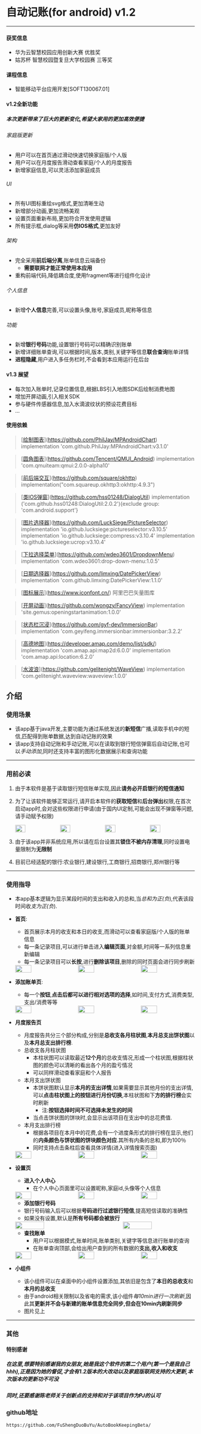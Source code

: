 # 自动记账(for android)  v1.2

---

#### 获奖信息

- 华为云智慧校园应用创新大赛 优胜奖
- 姑苏杯 智慧校园暨复旦大学校园赛 三等奖

#### 课程信息
- 智能移动平台应用开发[SOFT130067.01]

#### v1.2全新功能
##### 本次更新带来了巨大的更新变化,希望大家用的更加高效便捷

###### 家庭版更新
- 用户可以在首页通过滑动快速切换家庭版/个人版
- 用户可以在月度报告滑动查看家庭/个人的月度报告
- 新增家庭信息,可以灵活添加家庭成员
###### UI
- 所有UI图标重绘svg格式,更加清晰生动
- 新增部分动画,更加流畅美观
- 设置页面重新布局,更加符合开发使用逻辑
- 所有提示框,dialog等采用**仿IOS格式**,更加友好
###### 架构
- 完全采用**前后端分离**,账单信息云端备份
  - **需要联网才能正常使用本应用**
- 重构前端代码,降低耦合度,使用fragment等进行组件化设计
###### 个人信息
- 新增**个人信息**完善,可以设置头像,账号,家庭成员,昵称等信息
###### 功能
- 新增**银行号码**功能,设置银行号码可以精确识别账单
- 新增详细账单查询,可以根据时间,版本,类别,关键字等信息**联合查询**账单详情
- **进程隐藏**,用户进入多任务栏时,不会看到本应用运行在后台

#### v1.3 展望
- 每次加入账单时,记录位置信息,根据LBS引入地图SDK后绘制消费地图
- 增加开屏动画,引入相关SDK
- 参与硬件传感器信息,加入水滴波纹状的预设花费目标
- ...

#### 使用依赖

> [[绘制图表](https://github.com/PhilJay/MPAndroidChart)](https://github.com/PhilJay/MPAndroidChart)
> implementation 'com.github.PhilJay:MPAndroidChart:v3.1.0'

> [[圆角图表](https://github.com/Tencent/QMUI_Android)](https://github.com/Tencent/QMUI_Android)
> implementation 'com.qmuiteam:qmui:2.0.0-alpha10'

> [[前后端交互](https://github.com/square/okhttp)](https://github.com/square/okhttp)
> implementation("com.squareup.okhttp3:okhttp:4.9.3")

> [[类IOS弹窗](https://github.com/hss01248/DialogUtil)](https://github.com/hss01248/DialogUtil)
> implementation ('com.github.hss01248:DialogUtil:2.0.2'){exclude group: 'com.android.support'}

> [[图片选择器](https://github.com/LuckSiege/PictureSelector)](https://github.com/LuckSiege/PictureSelector)
> implementation 'io.github.lucksiege:pictureselector:v3.10.5'
> implementation 'io.github.lucksiege:compress:v3.10.4'
> implementation 'io.github.lucksiege:ucrop:v3.10.4'

> [[下拉选择菜单](https://github.com/wdeo3601/DropdownMenu)](https://github.com/wdeo3601/DropdownMenu)
> implementation 'com.wdeo3601:drop-down-menu:1.0.5'

> [[日期选择器](https://github.com/limxing/DatePickerView)](https://github.com/limxing/DatePickerView)
> implementation 'com.github.limxing:DatePickerView:1.1.0'

> [[图标展示](https://www.iconfont.cn/)](https://www.iconfont.cn/)
> 阿里巴巴矢量图库

> [[开屏动画](https://github.com/wongzy/FancyView)](https://github.com/wongzy/FancyView)
> implementation 'site.gemus:openingstartanimation:1.0.0'

> [[状态栏沉浸](https://github.com/gyf-dev/ImmersionBar)](https://github.com/gyf-dev/ImmersionBar)
> implementation 'com.geyifeng.immersionbar:immersionbar:3.2.2'

> [[高德地图](https://developer.amap.com/demo/list/sdk/)](https://developer.amap.com/demo/list/sdk/)
> implementation 'com.amap.api:map2d:6.0.0'
> implementation 'com.amap.api:location:6.2.0'

> [[水波浪](https://github.com/gelitenight/WaveView)](https://github.com/gelitenight/WaveView)
> implementation 'com.gelitenight.waveview:waveview:1.0.0'

## 介绍

### 使用场景

- 该app基于java开发,主要功能为通过系统发送的**新短信**广播,读取手机中的短信,匹配得到账单数据,达到自动记账的效果
- 该app支持自动记账和手动记账,可以在读取到银行短信弹窗后自动记账,也可以*手动添加*,同时还支持丰富的图形化数据展示和查询功能
---
### 用前必读
1. 由于本软件是基于读取银行短信账单实现,因此**请务必开启银行的短信通知**
2. 为了让该软件能够正常运行,请开启本软件的**获取短信**和**后台弹出**权限,在首次启动app时,会对这些权限进行申请(由于国内UI定制,可能会出现不弹窗等问题,请手动赋予权限)
	<div style="display:flex;">
    <img src="https://github.com/FuShengDuoBuYu/AutoBookKeepingBeta/raw/master/ReadmeImage/permission/permission1.jpg" style="width:24%"/>
    <img src="https://github.com/FuShengDuoBuYu/AutoBookKeepingBeta/raw/master/ReadmeImage/permission/permission2.jpg" style="width:24%;margin-left:1%"/>
    <img src="https://github.com/FuShengDuoBuYu/AutoBookKeepingBeta/raw/master/ReadmeImage/permission/permission3.jpg" style="width:24%;margin-left:1%" />
   <img src="https://github.com/FuShengDuoBuYu/AutoBookKeepingBeta/raw/master/ReadmeImage/permission/permission4.jpg" style="width:24%;margin-left:1%" />
    </div>
	
3. 由于该app并非系统应用,所以请在后台设置其**锁住不被内存清理**,同时设置电量限制为**无限制**
4. 目前已经适配的银行:农业银行,建设银行,工商银行,招商银行,郑州银行等
---
### 使用指导

- 本app基本逻辑为显示某段时间的支出和收入的总和,当*总和为正(负*),代表该段时间收*支为正(负*).
- **首页**:
  
  - 首页展示本月的收支和本日的收支,而滑动可以查看家庭版/个人版的账单信息
  - 每一条记录项目,可以进行单击进入**编辑页面**,对金额,时间等一系列信息重新编辑
  - 每一条记录项目可以**长按**,进行**删除该项目**,删除的同时页面会进行同步刷新
  <div style="display:flex;">
    <img src="https://github.com/FuShengDuoBuYu/AutoBookKeepingBeta/raw/master/ReadmeImage/main_activity/1.gif" width="30%"/>
    <img src="https://github.com/FuShengDuoBuYu/AutoBookKeepingBeta/raw/master/ReadmeImage/main_activity/2.gif" style="width:30%;margin-left:5%"/>
    <img src="https://github.com/FuShengDuoBuYu/AutoBookKeepingBeta/raw/master/ReadmeImage/main_activity/3.gif" style="width:30%;margin-left:5%" />
  </div>
- **添加账单页**:
	
	- 每一个**按钮**,**点击后都可以进行相对选项的选择**,如时间,支付方式,消费类型,支出/消费等等
  <div style="display:flex;">
    <img src="https://github.com/FuShengDuoBuYu/AutoBookKeepingBeta/raw/master/ReadmeImage/add_order_activity/1.jpg" style="width:30%"/>
    <img src="https://github.com/FuShengDuoBuYu/AutoBookKeepingBeta/raw/master/ReadmeImage/add_order_activity/2.jpg" style="width:30%;margin-left:5%"/>
    <img src="https://github.com/FuShengDuoBuYu/AutoBookKeepingBeta/raw/master/ReadmeImage/add_order_activity/3.jpg" style="width:30%;margin-left:5%" />
  </div>
- **月度报告页**

  - 月度报告共分三个部分构成,分别是**总收支各月柱状图**,**本月总支出饼状图**以及**本月总支出排行榜**.
  - 总收支各月柱状图
    - 本柱状图可以读取最近**12个月**的总收支情况,形成一个柱状图,根据柱状图的颜色可以清晰的看出各个月的盈亏情况
    - 可以同样滑动查看家庭和个人报告
   - 本月支出饼状图
     - 本饼状图默认显示**本月的支出详情**,如果需要显示其他月份的支出详情,可以**点击柱状图上的按钮进行月份切换**,本柱状图和下**方的排行榜**会实时刷新
        - 注:**按钮选择时间不可选择未发生的时间**
     - 当点击饼状图的饼块时,会显示出该项目在支出中的总花费值.
  - 本月支出排行榜
  	- 根据各项目在本月中的花费,会有一个进度条形式的排行榜在显示,他们的**内条颜色与饼状图的饼块颜色对应**.其所有内条的总和,即为100％
  	- 同时支持点击条柱后查看具体详情(进入详情搜索页面)
  <div style="display:flex;">
    <img src="https://github.com/FuShengDuoBuYu/AutoBookKeepingBeta/raw/master/ReadmeImage/month_report_activity/1.jpg" style="width:30%"/>
    <img src="https://github.com/FuShengDuoBuYu/AutoBookKeepingBeta/raw/master/ReadmeImage/month_report_activity/2.jpg" style="width:30%;margin-left:5%"/>
    <img src="https://github.com/FuShengDuoBuYu/AutoBookKeepingBeta/raw/master/ReadmeImage/month_report_activity/3.jpg" style="width:30%;margin-left:5%" />
  </div>
- **设置页**
	
  - **进入个人中心**
  	- 在个人中心页面里可以设置昵称,家庭id,头像等个人信息
  <div style="display:flex;">
    <img src="https://github.com/FuShengDuoBuYu/AutoBookKeepingBeta/raw/master/ReadmeImage/settings_activity/personal_activity/2.gif" style="width:30%"/>
    <img src="https://github.com/FuShengDuoBuYu/AutoBookKeepingBeta/raw/master/ReadmeImage/settings_activity/personal_activity/1.jpg" style="width:30%;margin-left:5%"/>
    <img src="https://github.com/FuShengDuoBuYu/AutoBookKeepingBeta/raw/master/ReadmeImage/settings_activity/personal_activity/3.jpg" style="width:30%;margin-left:5%" />
  </div>


  - **添加银行号码**
  - 银行号码输入后可以根据**号码进行过滤银行短信**,提高短信读取的准确性
  - 如果没有设置,默认是**所有号码都会被放行**
  <div style="display:flex;">
    <img src="https://github.com/FuShengDuoBuYu/AutoBookKeepingBeta/raw/master/ReadmeImage/settings_activity/1.jpg" style="width:40%"/>
    <img src="https://github.com/FuShengDuoBuYu/AutoBookKeepingBeta/raw/master/ReadmeImage/settings_activity/2.jpg" style="width:40%;margin-left:20%"/>
  </div>


  - **查找账单**
	  - 用户可以根据模式,账单时间,账单类别,关键字等信息进行账单的查询
	  - 在账单查询顶部,会给出用户查到的所有数据的**支出,收入和收支**
  <div style="display:flex;">
    <img src="https://github.com/FuShengDuoBuYu/AutoBookKeepingBeta/raw/master/ReadmeImage/settings_activity/search_order_activity/1.gif" style="width:30%"/>
    <img src="https://github.com/FuShengDuoBuYu/AutoBookKeepingBeta/raw/master/ReadmeImage/settings_activity/search_order_activity/2.gif" style="width:30%;margin-left:5%"/>
    <img src="https://github.com/FuShengDuoBuYu/AutoBookKeepingBeta/raw/master/ReadmeImage/widget/1.jpg" style="width:30%;margin-left:5%" />
  </div>


- **小组件**
	- 该小组件可以在桌面中的小组件设置添加,其依旧是包含了**本日的总收支**和**本月的总收支**
	- 由于android相关限制以及省电的需求,该小组件*每10min进行一次刷新*,因此其**更新并不会与新建的账单信息完全同步,但会在10min内刷新同步**
	- 图片见上



---

### 其他
#### 特别感谢

##### 在这里,想要特别感谢我的女朋友,她是我这个软件的第二个用户(第一个是我自己hhh),正是因为她的督促,才会有1.2版本的大改动以及家庭版联网支持的大更新,本次版本的更新功不可没
##### 同时,还要感谢陈老师关于创新点的支持和对于该项目作为PJ的认可

### github地址

```
https://github.com/FuShengDuoBuYu/AutoBookKeepingBeta/
```



